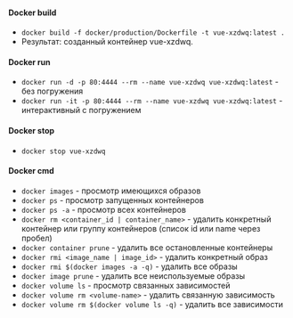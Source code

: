 #### Docker build

- `docker build -f docker/production/Dockerfile -t vue-xzdwq:latest .`
- Результат: созданный контейнер vue-xzdwq.

#### Docker run

- `docker run -d -p 80:4444 --rm --name vue-xzdwq vue-xzdwq:latest` - без погружения
- `docker run -it -p 80:4444 --rm --name vue-xzdwq vue-xzdwq:latest` - интерактивный с погружением

#### Docker stop

- `docker stop vue-xzdwq`

#### Docker cmd

- `docker images` - просмотр имеющихся образов
- `docker ps` - просмотр запущенных контейнеров
- `docker ps -a` - просмотр всех контейнеров
- `docker rm <container_id | container_name>` - удалить конкретный контейнер или группу контейнеров (список id или name
  через пробел)
- `docker container prune` - удалить все остановленные контейнеры
- `docker rmi <image_name | image_id>` - удалить конкретный образ
- `docker rmi $(docker images -a -q)` - удалить все образы
- `docker image prune` - удалить все неиспользуемые образы
- `docker volume ls` - просмотр связанных зависимостей
- `docker volume rm <volume-name>` - удалить связанную зависимость
- `docker volume rm $(docker volume ls -q)` - удалить все зависимости
